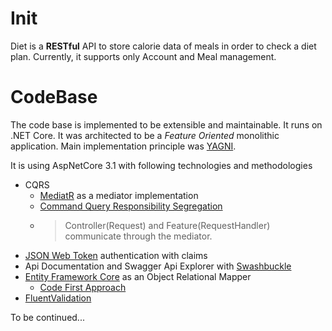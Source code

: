 ﻿# Init

Diet is a **RESTful** API to store calorie data of meals in order to check a diet plan. Currently, it supports only Account and Meal management. 

# CodeBase

The code base is implemented to be extensible and maintainable. It runs on .NET Core. It was architected to be a *Feature Oriented* monolithic application. Main implementation principle was [YAGNI](https://en.wikipedia.org/wiki/You_aren%27t_gonna_need_it). 

It is using AspNetCore 3.1 with following technologies and methodologies

 - CQRS
	 - [MediatR](https://github.com/jbogard/MediatR) as a mediator implementation
	 - [Command Query Responsibility Segregation](https://martinfowler.com/bliki/CQRS.html)
	 - >Controller(Request) and Feature(RequestHandler) communicate through the mediator. 
 - [JSON Web Token](https://jwt.io/introduction/) authentication with claims
 - Api Documentation and Swagger Api Explorer with [Swashbuckle](https://github.com/domaindrivendev/Swashbuckle.AspNetCore)
 - [Entity Framework Core](https://github.com/dotnet/efcore) as an Object Relational Mapper
	 - [Code First Approach](https://docs.microsoft.com/en-us/ef/ef6/modeling/code-first/migrations/)
 - [FluentValidation](https://github.com/JeremySkinner/FluentValidation)

To be continued...
